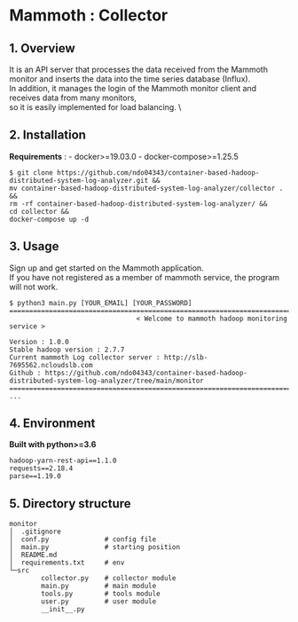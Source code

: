 # Mammoth : Collector

## 1. Overview
It is an API server that processes the data received from the Mammoth monitor and inserts the data into the time series database (Influx). \
In addition, it manages the login of the Mammoth monitor client and receives data from many monitors, \
so it is easily implemented for load balancing. \

## 2. Installation
__Requirements__ : 
    - docker>=19.03.0
    - docker-compose>=1.25.5

```
$ git clone https://github.com/ndo04343/container-based-hadoop-distributed-system-log-analyzer.git &&
mv container-based-hadoop-distributed-system-log-analyzer/collector . &&
rm -rf container-based-hadoop-distributed-system-log-analyzer/ &&
cd collector &&
docker-compose up -d
```

## 3. Usage
Sign up and get started on the Mammoth application. \
If you have not registered as a member of mammoth service, the program will not work.
```
$ python3 main.py [YOUR_EMAIL] [YOUR_PASSWORD]
======================================================================================================================
                                < Welcome to mammoth hadoop monitoring service >

Version : 1.0.0
Stable hadoop version : 2.7.7
Current mammoth Log collector server : http://slb-7695562.ncloudslb.com
Github : https://github.com/ndo04343/container-based-hadoop-distributed-system-log-analyzer/tree/main/monitor
======================================================================================================================
...
```

## 4. Environment
__Built with python>=3.6__
```
hadoop-yarn-rest-api==1.1.0
requests==2.18.4
parse==1.19.0
```

## 5. Directory structure
```
monitor
│  .gitignore
│  conf.py              # config file
│  main.py              # starting position
│  README.md        
│  requirements.txt     # env
└─src
        collector.py    # collector module
        main.py         # main module
        tools.py        # tools module
        user.py         # user module
        __init__.py
```